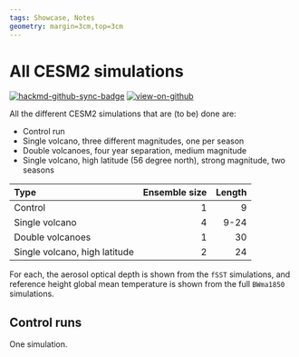 ```yaml
---
tags: Showcase, Notes
geometry: margin=3cm,top=3cm
---
```


# All CESM2 simulations

[![hackmd-github-sync-badge](https://hackmd.io/j4L-EIhRQqGdl5KmiIZ-_w/badge)](https://hackmd.io/@engeir/rkE4bfx8s)
[![view-on-github](https://img.shields.io/badge/View%20on-GitHub-yellowgreen)](https://github.com/engeir/hack-md-notes/blob/main/cesm2-simiulations.md)

All the different CESM2 simulations that are (to be) done are:

- Control run
- Single volcano, three different magnitudes, one per season
- Double volcanoes, four year separation, medium magnitude
- Single volcano, high latitude (56 degree north), strong magnitude, two seasons

| Type                          | Ensemble size | Length |
| :---------------------------- | ------------: | -----: |
| Control                       |             1 |      9 |
| Single volcano                |             4 |   9-24 |
| Double volcanoes              |             1 |     30 |
| Single volcano, high latitude |             2 |     24 |

For each, the aerosol optical depth is shown from the `fSST` simulations, and reference
height global mean temperature is shown from the full `BWma1850` simulations.

## Control runs

One simulation.
